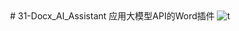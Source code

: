 <div align="center">
# 31-Docx_AI_Assistant 应用大模型API的Word插件
    <img alt="t" src="https://img.shields.io/badge/Docx-AI_Assistant-blue">
</div>
